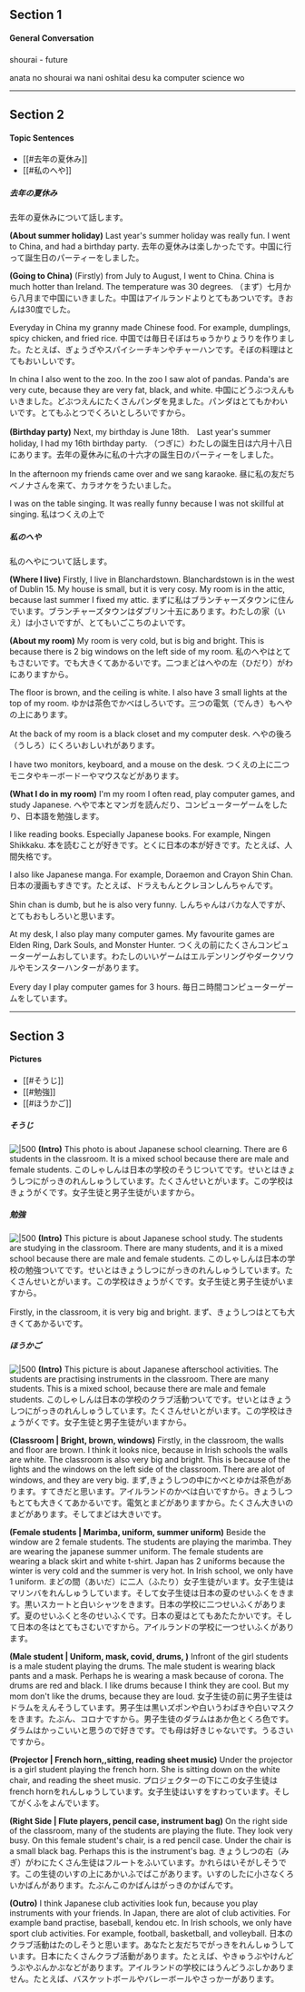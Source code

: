 ## Section 1
#### General Conversation
shourai - future　

anata no shourai wa nani oshitai desu ka
computer science wo

****
## Section 2
#### Topic Sentences
- [[#去年の夏休み]]
- [[#私のへや]]

##### 去年の夏休み 
去年の夏休みについて話します。

**(About summer holiday)**
Last year's summer holiday was really fun. I went to China, and had a birthday party.
去年の夏休みは楽しかったです。中国に行って誕生日のパーティーをしました。

**(Going to China)**
(Firstly) from July to August, I went to China. China is much hotter than Ireland. The temperature was 30 degrees.
（まず）七月から八月まで中国にいきました。中国はアイルランドよりとてもあついです。きおんは30度でした。

Everyday in China my granny made Chinese food. For example, dumplings, spicy chicken, and fried rice.
中国では毎日そぼはちゅうかりょうりを作りました。たとえば、ぎょうざやスパイシーチキンやチャーハンです。そぼの料理はとてもおいしいです。

In china I also went to the zoo. In the zoo I saw alot of pandas. Panda's are very cute, because they are very fat, black, and white.
中国にどうぶつえんもいきました。どぶつえんにたくさんパンダを見ました。パンダはとてもかわいいです。とてもふとつでくろいとしろいですから。

**(Birthday party)**
Next, my birthday is June 18th.　Last year's summer holiday, I had my 16th birthday party.
（つぎに）わたしの誕生日は六月十八日にあります。去年の夏休みに私の十六才の誕生日のパーティーをしました。

In the afternoon my friends came over and we sang karaoke.
昼に私の友だちベノナさんを来て、カラオケをうたいました。

I was on the table singing. It was really funny because I was not skillful at singing. 
私はつくえの上で



##### 私のへや
私のへやについて話します。

**(Where I live)**
Firstly, I live in Blanchardstown. Blanchardstown is in the west of Dublin 15.
My house is small, but it is very cosy. My room is in the attic, because last summer I fixed my attic.
まずに私はブランチャーズタウンに住んでいます。ブランチャーズタウンはダブリン十五にあります。わたしの家（いえ）は小さいですが、とてもいごこちのよいです。

**(About my room)**
My room is very cold, but is big and bright. This is because there is 2 big windows on the left side of my room. 
私のへやはとてもさむいです。でも大きくてあかるいです。二つまどはへやの左（ひだり）がわにありますから。

The floor is brown, and the ceiling is white. I also have 3 small lights at the top of my room. 
ゆかは茶色でかべはしろいです。三つの電気（でんき）もへやの上にあります。

At the back of my room is a black closet and my computer desk. 
へやの後ろ（うしろ）にくろいおしいれがあります。

I have two monitors, keyboard, and a mouse on the desk.
つくえの上に二つモニタやキーボードーやマウスなどがあります。

**(What I do in my room)**
I'm my room I often read, play computer games, and study Japanese. 
へやで本とマンガを読んだり、コンピューターゲームをしたり、日本語を勉強します。

I like reading books. Especially Japanese books. For example, Ningen Shikkaku.
本を読むことが好きです。とくに日本の本が好きです。たとえば、人間失格です。

I also like Japanese manga. For example, Doraemon and Crayon Shin Chan.
日本の漫画もすきです。たとえば、ドラえもんとクレヨンしんちゃんです。

Shin chan is dumb, but he is also very funny. 
しんちゃんはバカな人ですが、とてもおもしろいと思います。

At my desk, I also play many computer games. My favourite games are Elden Ring, Dark Souls, and Monster Hunter.
つくえの前にたくさんコンピューターゲームおしています。わたしのいいゲームはエルデンリングやダークソウルやモンスターハンターがあります。

Every day I play computer games for 3 hours.
毎日ニ時間コンピューターゲームをしています。

****
## Section 3
#### Pictures
- [[#そうじ]]
- [[#勉強]]
- [[#ほうかご]]

##### そうじ
![|500](https://i.imgur.com/w9QSjKE.jpeg)
**(Intro)**
This photo is about Japanese school clearning. There are 6 students in the classroom. It is a mixed school because there are male and female students.
このしゃしんは日本の学校のそうじついてです。せいとはきょうしつにがっきのれんしゅうしています。たくさんせいとがいます。この学校はきょうがくです。女子生徒と男子生徒がいますから。




##### 勉強
![|500](https://i.imgur.com/QgBxCdO.jpeg)
**(Intro)**
This picture is about Japanese school study. The students are studying in the classroom. There are many students, and it is a mixed school because there are male and female students.
このしゃしんは日本の学校の勉強ついてです。せいとはきょうしつにがっきのれんしゅうしています。たくさんせいとがいます。この学校はきょうがくです。女子生徒と男子生徒がいますから。

Firstly, in the classroom, it is very big and bright.
まず、きょうしつはとても大きくてあかるいです。

##### ほうかご
![|500](https://i.imgur.com/4z4hWAe.jpg)
**(Intro)**
This picture is about Japanese afterschool activities. The students are practising instruments in the classroom. There are many students. This is a mixed school, because there are male and female students.
このしゃしんは日本の学校のクラブ活動ついてです。せいとはきょうしつにがっきのれんしゅうしています。たくさんせいとがいます。この学校はきょうがくです。女子生徒と男子生徒がいますから。

**(Classroom | Bright, brown, windows)**
Firstly, in the classroom, the walls and floor are brown. I think it looks nice, because in Irish schools the walls are white. The classroom is also very big and bright. This is because of the lights and the windows on the left side of the classroom. There are alot of windows, and they are very big. 
まず,きょうしつの中にかべとゆかは茶色があります。すてきだと思います。アイルランドのかべは白いですから。きょうしつもとても大きくてあかるいです。電気とまどがありますから。たくさん大きいのまどがあります。そしてまどは大きいです。

**(Female students | Marimba, uniform, summer uniform)**
Beside the window are 2 female students. The students are playing the marimba. They are wearing the japanese summer uniform. The female students are wearing a black skirt and white t-shirt. Japan has 2 uniforms because the winter is very cold and the summer is very hot. In Irish school, we only have 1 uniform. 
まどの間（あいだ）に二人（ふたり）女子生徒がいます。女子生徒はマリンバをれんしゅうしています。そして女子生徒は日本の夏のせいふくをきます。黒いスカートと白いシャツをきます。日本の学校に二つせいふくがありまず。夏のせいふくと冬のせいふくです。日本の夏はとてもあたたかいです。そして日本の冬はとてもさむいですから。アイルランドの学校に一つせいふくがあります。

**(Male student | Uniform, mask, covid, drums, )**
Infront of the girl students is a male student playing the drums. The male student is wearing black pants and a mask. Perhaps he is wearing a mask because of corona. The drums are red and black. I like drums because I think they are cool. But my mom don't like the drums, because they are loud.
女子生徒の前に男子生徒はドラムをえんそうしています。男子生は黒いズポンや白いうわばきや白いマスクをきます。たぶん、コロナですから。男子生徒のダラムはあか色とくろ色です。ダラムはかっこいいと思うので好きです。でも母は好きじゃないです。うるさいですから。

**(Projector | French horn,,sitting, reading sheet music)**
Under the projector is a girl student playing the french horn. She is sitting down on the white chair, and reading the sheet music. 
プロジェクターの下にこの女子生徒はfrench hornをれんしゅうしています。女子生徒はいすをすわっています。そしてがくふをよんでいます。

**(Right Side | Flute players, pencil case, instrument bag)**
On the right side of the classroom, many of the students are playing the flute. They look very busy. On this female student's chair, is a red pencil case. Under the chair is a small black bag. Perhaps this is the instrument's bag.
きょうしつの右（みぎ）がわにたくさん生徒はフルートをふいています。かれらはいそがしそうです。この生徒のいすの上にあかいふでばこがあります。いすのしたに小さなくろいかばんがあります。たぶんこのかばんはがっきのかばんです。

**(Outro)**
I think Japanese club activities look fun, because you play instruments with your friends. In Japan, there are alot of club activities. For example band practise, baseball, kendou etc. In Irish schools, we only have sport club activities. For example, football, basketball, and volleyball.
日本のクラブ活動はたのしそうと思います。あなたと友だちでがっきをれんしゅうしています。日本にたくさんクラブ活動があります。たとえば、やきゅうぶやけんどうぶやぶんかぶなどがあります。アイルランドの学校にはうんどうぶしかありません。たとえば、バスケットボールやバレーボールやさっかーがあります。
